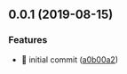 ## 0.0.1 (2019-08-15)


### Features

* 🎸 initial commit ([a0b00a2](https://github.com/kaisermann/svelte-reactive-css-vars/commit/a0b00a2))



